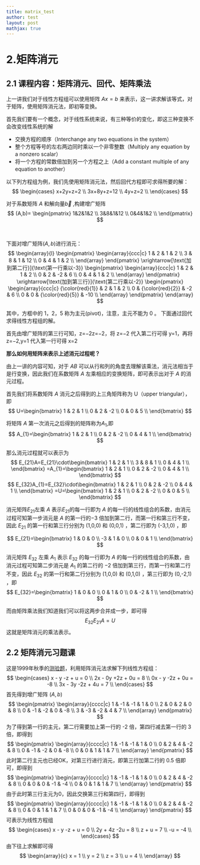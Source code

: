 ```yaml
---
title: matrix_test
author: test
layout: post
mathjax: true
---
```


# 2.矩阵消元

## 2.1 课程内容：矩阵消元、回代、矩阵乘法
上一讲我们对于线性方程组可以使用矩阵 $Ax=b$ 来表示，这一讲求解该等式，对于矩阵，使用矩阵消元法，即初等变换。

首先我们要有一个概念，对于线性系统来说，有三种等价的变化，即这三种变换不会改变线性系统的解
+ 交换方程的顺序（Interchange any two equations in the system）
+ 整个方程等号的左右两边同时乘以一个非零整数（Multiply any equation by a nonzero scalar）
+ 将一个方程的常数倍加到另一个方程之上（Add a constant multiple of any equation to another）

以下列方程组为例，我们先使用矩阵消元法，然后回代方程即可求得所要的解：
$$
\begin{cases}
x+2y+z=2  \\
3x+8y+z=12 \\
4y+z=2 \\
\end{cases}
$$

对于系数矩阵 $A$ 和解向量$\vec b$ ,构建增广矩阵
$$
(A,b)=
\begin{pmatrix}
1&2&1&2 \\
3&8&1&12 \\
0&4&1&2 \\
\end{pmatrix}
$$

<br />

下面对增广矩阵$(A,b)$进行消元：
$$
\begin{array}{l}
\begin{pmatrix}
\begin{array}{ccc|c}
1 & 2 &  1 &  2  \\
3 & 8 &  1 &  12  \\
0 & 4 &  1 &  2  \\
\end{array}
\end{pmatrix}
\xrightarrow[\text{加到第二行}]{\text{第一行乘以-3}}
\begin{pmatrix}
\begin{array}{ccc|c}
1 & 2 &  1 &  2  \\
0 & 2 & -2 &  6  \\
0 & 4 &  1 &  2  \\
\end{array}
\end{pmatrix}
\xrightarrow[\text{加到第三行}]{\text{第二行乘以-2}}
\begin{pmatrix}
\begin{array}{ccc|c}
{\color{red}{1}} & 2 &  1 &  2  \\
0 & {\color{red}{2}} & -2 &  6  \\
0 & 0 &  {\color{red}{5}} & -10  \\
\end{array}
\end{pmatrix}
\end{array}
$$

其中，方框中的 1，2，5 称为主元(pivot)，注意，主元不能为 0 。
下面通过回代求得线性方程组的解。

首先由增广矩阵的第三行可知，z=−2z=−2，将 z=−2 代入第二行可得 y=1，再将 z=−2,y=1 代入第一行可得 x=2

__那么如何用矩阵来表示上述消元过程呢？__

由上一讲的内容可知，对于 $AB$ 可以从行和列的角度去理解该乘法，消元法相当于是行变换，因此我们在系数矩阵 $A$ 左乘相应的变换矩阵，即可表示出对于 $A$ 的消元过程。

首先我们将系数矩阵 $A$ 消元之后得到的上三角矩阵称为 U（upper triangular），即
$$
U=\begin{bmatrix}
1 & 2 & 1   \\
0 & 2 & -2  \\
0 & 0 & 5   \\
\end{bmatrix}
$$

将矩阵 $A$ 第一次消元之后得到的矩阵称为$A_{1}$,即
$$
A_{1}=\begin{bmatrix}
1 & 2 & 1   \\
0 & 2 & -2  \\
0 & 4 & 1   \\
\end{bmatrix}
$$

那么消元过程就可以表示为
$$
E_{21}A=E_{21}\cdot\begin{bmatrix}
1 & 2 & 1 \\
3 & 8 & 1 \\
0 & 4 & 1 \\ 
\end{bmatrix}
=A_{1}=\begin{bmatrix}
1 & 2 & 1   \\
0 & 2 & -2  \\
0 & 4 & 1   \\
\end{bmatrix}
$$
$$
E_{32}A_{1}=E_{32}\cdot\begin{bmatrix}
1 & 2 & 1   \\
0 & 2 & -2  \\
0 & 4 & 1   \\
\end{bmatrix}
=U=\begin{bmatrix}
1 & 2 & 1   \\
0 & 2 & -2  \\
0 & 0 & 5   \\
\end{bmatrix}
$$

消元矩阵$E_{21}$左乘 $A$ 表示$E_{21}$的每一行即为 $A$ 的每一行的线性组合的系数，由消元过程可知第一步消元是 $A$ 的第一行的−3 倍加到第二行，而第一行和第三行不变，因此 $E_{21}$ 的第一行和第三行分别为 (1,0,0) 和 (0,0,1) ，第二行即为 (-3,1,0) ，即

$$
E_{21}=\begin{bmatrix}
1 & 0 & 0 \\
-3 & 1 & 0 \\
0 & 0 & 1 \\ 
\end{bmatrix}
$$

消元矩阵 $E_{32}$ 左乘 $A_{1}$ 表示 $E_{32}$ 的每一行即为 $A$ 的每一行的线性组合的系数，由消元过程可知第二步消元是 $A_{1}$ 的第二行的 −2 倍加到第三行，而第一行和第二行不变，因此 $E_{32}$ 的第一行和第二行分别为 (1,0,0) 和 (0,1,0) ，第三行即为 (0,-2,1) ，即
$$
E_{32}=\begin{bmatrix}
1 & 0 & 0 \\
0 & 1 & 0 \\
0 & -2 & 1 \\ 
\end{bmatrix}
$$

而由矩阵乘法我们知道我们可以将这两步合并成一步，即可得
$$
E_{32}E_{21}A=U
$$
这就是矩阵消元的乘法表示。 

## 2.2 矩阵消元习题课

这是1999年秋季的[测验题](http://open.163.com/movie/2016/4/O/J/MBKJ0DQ52_MBKJ0M8OJ.html)，利用矩阵消元法求解下列线性方程组：
$$
\begin{cases}
x - y -z + u = 0      \\
2x - 0y +2z + 0u = 8  \\
0x - y -2z + 0u = -8  \\
3x - 3y -2z + 4u = 7  \\
\end{cases}
$$
首先得到增广矩阵 $(A,b)$
$$
\begin{pmatrix}
\begin{array}{cccc|c}
1 & -1  & -1  & 1  & 0   \\
2 &  0  &  2  & 0  & 8  \\
0 & -1  & -2  & 0  & -8   \\
3 & -3  & -2  & 4  & 7   \\
\end{array}
\end{pmatrix}
$$
为了得到第一行的主元，第二行需要加上第一行的 -2 倍，第四行减去第一行的 3 倍，即得到
$$
\begin{pmatrix}
\begin{array}{cccc|c}
1 & -1  & -1  & 1   & 0   \\
0 &  2  &  4  & -2  & 8  \\
0 & -1  & -2  & 0   & -8   \\
0 &  0  &  1  & 1   & 7   \\
\end{array}
\end{pmatrix}
$$
此时第二行主元也已经OK，对第三行进行消元，即第三行加第二行的 0.5 倍即可，即得到
$$
\begin{pmatrix}
\begin{array}{cccc|c}
1 & -1  & -1  & 1   & 0   \\
0 &  2  &  4  & -2  & 8  \\
0 &  0  &  0  & -1  & -4   \\
0 &  0  &  1  & 1   & 7   \\
\end{array}
\end{pmatrix}
$$
由于此时第三行主元为0，因此交换第三行和第四行，即得到
$$
\begin{pmatrix}
\begin{array}{cccc|c}
1 & -1  & -1  & 1   & 0   \\
0 &  2  &  4  & -2  & 8  \\
0 &  0  &  1  & 1   & 7   \\
0 &  0  &  0  & -1  & -4   \\
\end{array}
\end{pmatrix}
$$
可表示为线性方程组
$$
\begin{cases}
x - y -z + u = 0      \\
2y + 4z  -2u = 8  \\
z + u = 7  \\
-u = -4  \\
\end{cases}
$$
由下往上求解即可得
$$
\begin{array}{c}
x = 1  \\
y = 2  \\
z = 3  \\
u = 4  \\
\end{array}
$$
